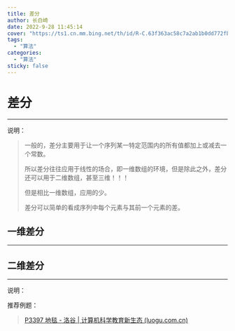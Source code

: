 ```yaml
---
title: 差分
author: 长白崎
date: 2022-9-28 11:45:14
cover: "https://ts1.cn.mm.bing.net/th/id/R-C.63f363ac58c7a2ab1b0dd772fb10c0af?rik=2KkL%2f5xzD3yihA&riu=http%3a%2f%2fimage.zzd.sm.cn%2f9616253699793162824.jpg%3fid%3d0&ehk=S7t%2fWpNOqZMLEdmU7BZVsOjYMnBPanTPaxoUBKpIgaE%3d&risl=&pid=ImgRaw&r=0"
tags:
  - "算法"
categories:
  - "算法"
sticky: false
---
```


# 差分

***

说明：

> 一般的，差分主要用于让一个序列某一特定范围内的所有值都加上或减去一个常数。
>
> 所以差分往往应用于线性的场合，即一维数组的环境，但是除此之外，差分还可以用于二维数组，甚至三维！！！
>
> 但是相比一维数组，应用的少。
>
> 差分可以简单的看成序列中每个元素与其前一个元素的差。

## 一维差分

***





## 二维差分

***

说明：

> 

推荐例题：

> [P3397 地毯 - 洛谷 | 计算机科学教育新生态 (luogu.com.cn)](https://www.luogu.com.cn/problem/P3397)